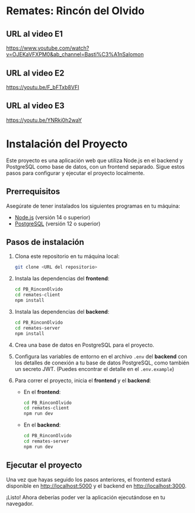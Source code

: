 # Remates: Rincón del Olvido
######
## URL al video E1
https://www.youtube.com/watch?v=OJEKaVFXPM0&ab_channel=Basti%C3%A1nSalomon
## URL al video E2
https://youtu.be/F_bFTxb8VFI
## URL al video E3
https://youtu.be/YNRki0h2waY
# Instalación del Proyecto

Este proyecto es una aplicación web que utiliza Node.js en el backend y PostgreSQL como base de datos, con un frontend separado. Sigue estos pasos para configurar y ejecutar el proyecto localmente.

## Prerrequisitos

Asegúrate de tener instalados los siguientes programas en tu máquina:

- [Node.js](https://nodejs.org) (versión 14 o superior)
- [PostgreSQL](https://www.postgresql.org) (versión 12 o superior)

## Pasos de instalación

1. Clona este repositorio en tu máquina local:
    ```bash
    git clone <URL del repositorio>
    ```

2. Instala las dependencias del **frontend**:
    ```bash
    cd PB_RinconOlvido
    cd remates-client
    npm install
    ```

3. Instala las dependencias del **backend**:
    ```bash
    cd PB_RinconOlvido
    cd remates-server
    npm install
    ```

4. Crea una base de datos en PostgreSQL para el proyecto.

5. Configura las variables de entorno en el archivo `.env` del **backend** con los detalles de conexión a tu base de datos PostgreSQL, como también un secreto JWT. (Puedes encontrar el detalle en el `.env.example`)

6. Para correr el proyecto, inicia el **frontend** y el **backend**:

    - En el **frontend**:
        ```bash
        cd PB_RinconOlvido
        cd remates-client
        npm run dev
        ```

    - En el **backend**:
        ```bash
        cd PB_RinconOlvido
        cd remates-server
        npm run dev
        ```

## Ejecutar el proyecto

Una vez que hayas seguido los pasos anteriores, el frontend estará disponible en [http://localhost:5000](http://localhost:3000) y el backend en [http://localhost:3000](http://localhost:5000).

¡Listo! Ahora deberías poder ver la aplicación ejecutándose en tu navegador.

